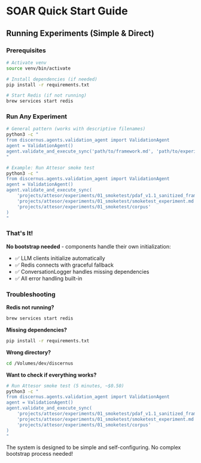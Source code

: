# SOAR Quick Start Guide

## Running Experiments (Simple & Direct)

### Prerequisites
```bash
# Activate venv
source venv/bin/activate

# Install dependencies (if needed)
pip install -r requirements.txt

# Start Redis (if not running)
brew services start redis
```

### Run Any Experiment
```bash
# General pattern (works with descriptive filenames)
python3 -c "
from discernus.agents.validation_agent import ValidationAgent
agent = ValidationAgent()
agent.validate_and_execute_sync('path/to/framework.md', 'path/to/experiment.md', 'path/to/corpus')
"

# Example: Run Attesor smoke test
python3 -c "
from discernus.agents.validation_agent import ValidationAgent
agent = ValidationAgent()
agent.validate_and_execute_sync(
    'projects/attesor/experiments/01_smoketest/pdaf_v1.1_sanitized_framework.md',
    'projects/attesor/experiments/01_smoketest/smoketest_experiment.md', 
    'projects/attesor/experiments/01_smoketest/corpus'
)
"
```

### That's It!

**No bootstrap needed** - components handle their own initialization:
- ✅ LLM clients initialize automatically
- ✅ Redis connects with graceful fallback
- ✅ ConversationLogger handles missing dependencies
- ✅ All error handling built-in

### Troubleshooting

**Redis not running?**
```bash
brew services start redis
```

**Missing dependencies?**
```bash
pip install -r requirements.txt
```

**Wrong directory?**
```bash
cd /Volumes/dev/discernus
```

**Want to check if everything works?**
```bash
# Run Attesor smoke test (5 minutes, ~$0.50)
python3 -c "
from discernus.agents.validation_agent import ValidationAgent
agent = ValidationAgent()
agent.validate_and_execute_sync(
    'projects/attesor/experiments/01_smoketest/pdaf_v1.1_sanitized_framework.md',
    'projects/attesor/experiments/01_smoketest/smoketest_experiment.md', 
    'projects/attesor/experiments/01_smoketest/corpus'
)
"
```

The system is designed to be simple and self-configuring. No complex bootstrap process needed! 